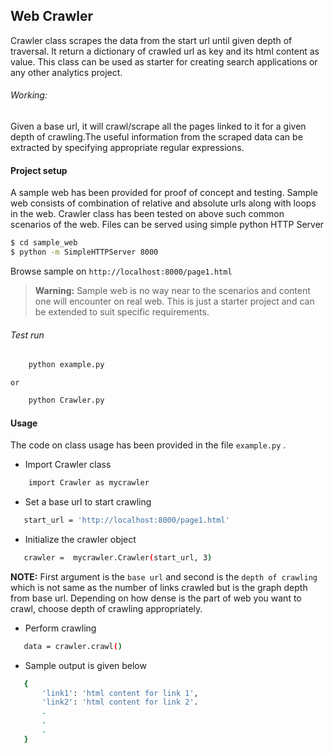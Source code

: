 ## Web Crawler
Crawler class scrapes the data from the start url until given depth of traversal. It return a dictionary of crawled url as key and its html content as value. This class can be used as starter for creating search applications or any other analytics project.

###### Working:
Given a base url, it will crawl/scrape all the pages linked to it for a given depth of crawling.The useful information from the scraped data can be extracted by specifying appropriate regular expressions.

#### Project setup
A sample web has been provided for proof of concept and testing. Sample web consists of combination of relative and absolute urls along with loops in the web. Crawler class has been tested on above such common scenarios of the web. Files can be served using simple python HTTP Server

```sh
$ cd sample_web
$ python -m SimpleHTTPServer 8000
```

Browse sample on 
`http://localhost:8000/page1.html`

> **Warning:**
> Sample web is no way near to the scenarios and content one will encounter on real web. This is just a starter project and can be extended to suit specific requirements.

###### Test run

```sh
    python example.py
```
    
`or`

```sh
    python Crawler.py
```

#### Usage

The code on class usage has been provided in the file `example.py` . 

- Import Crawler class

```sh
    import Crawler as mycrawler
```

 - Set a base url to start crawling
 
 ```sh
    start_url = 'http://localhost:8000/page1.html'
```

 - Initialize the crawler object
 
 ```sh
    crawler =  mycrawler.Crawler(start_url, 3)
```
**NOTE:** First argument is the `base url` and second is the `depth of crawling` which is not same as the number of links crawled but is the graph depth from base url. Depending on how dense is the part of web you want to crawl, choose depth of crawling appropriately.

 - Perform crawling
 
 ```sh
    data = crawler.crawl()
```

 - Sample output is given below
 
 ```sh
    {
        'link1': 'html content for link 1',
        'link2': 'html content for link 2'.
        .
        .
        .
    }
```

